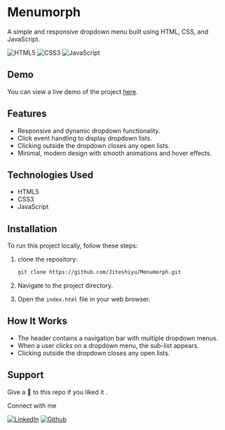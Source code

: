 # Menumorph

 A simple and responsive dropdown menu built using HTML, CSS, and JavaScript.
 
![HTML5](https://img.shields.io/badge/html5-%23E34F26.svg?style=for-the-badge&logo=html5&logoColor=white)
![CSS3](https://img.shields.io/badge/css3-%231572B6.svg?style=for-the-badge&logo=css3&logoColor=white)
![JavaScript](https://img.shields.io/badge/JavaScript-F7DF1E?style=for-the-badge&logo=javascript&logoColor=black)

## Demo

You can view a live demo of the project [here](https://menumorph.netlify.app/).

## Features

- Responsive and dynamic dropdown functionality.
- Click event handling to display dropdown lists.
- Clicking outside the dropdown closes any open lists.
- Minimal, modern design with smooth animations and hover effects.

## Technologies Used

- HTML5
- CSS3
- JavaScript

## Installation

To run this project locally, follow these steps:

1. clone the repository:
   ``` bash
   git clone https://github.com/Jiteshiyu/Menumorph.git
   ```
   
2. Navigate to the project directory.
  
3. Open the `index.html` file in your web browser.

## How It Works

- The header contains a navigation bar with multiple dropdown menus.
- When a user clicks on a dropdown menu, the sub-list appears.
- Clicking outside the dropdown closes any open lists.

## Support
Give a 🌟 to this repo if you liked it .

Connect with me

[![LinkedIn](https://img.shields.io/static/v1.svg?label=connect&message=@JiteshKumar&color=success&logo=linkedin&style=for-the-badge&logoColor=white&colorA=blue)](https://www.linkedin.com/in/jitesh-kumar-93742a322/) [![Github](https://img.shields.io/static/v1.svg?label=follow&message=@Jiteshiyu&color=grey&logo=github&style=for-the-badge&logoColor=white&colorA=black)](https://www.github.com/Jiteshiyu/)

